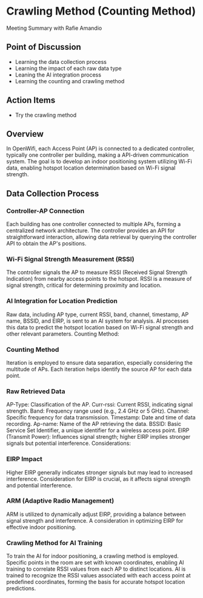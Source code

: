 # **Crawling Method (Counting Method)**
Meeting Summary with Rafie Amandio

## **Point of Discussion**
- Learning the data collection process
- Learning the impact of each raw data type
- Leaning the AI integration process
- Learning the counting and crawling method

## **Action Items**
- Try the crawling method

## **Overview**
In OpenWifi, each Access Point (AP) is connected to a dedicated controller, typically one controller per building, making a API-driven communication system. The goal is to develop an indoor positioning system utilizing Wi-Fi data, enabling hotspot location determination based on Wi-Fi signal strength.

## **Data Collection Process**

### **Controller-AP Connection**

Each building has one controller connected to multiple APs, forming a centralized network architecture.
The controller provides an API for straightforward interaction, allowing data retrieval by querying the controller API to obtain the AP's positions.


### **Wi-Fi Signal Strength Measurement (RSSI)**
The controller signals the AP to measure RSSI (Received Signal Strength Indication) from nearby access points to the hotspot.
RSSI is a measure of signal strength, critical for determining proximity and location.

### **AI Integration for Location Prediction**

Raw data, including AP type, current RSSI, band, channel, timestamp, AP name, BSSID, and EIRP, is sent to an AI system for analysis.
AI processes this data to predict the hotspot location based on Wi-Fi signal strength and other relevant parameters.
Counting Method:

### **Counting Method**
Iteration is employed to ensure data separation, especially considering the multitude of APs. Each iteration helps identify the source AP for each data point.


### **Raw Retrieved Data**
AP-Type: Classification of the AP.
Curr-rssi: Current RSSI, indicating signal strength.
Band: Frequency range used (e.g., 2.4 GHz or 5 GHz).
Channel: Specific frequency for data transmission.
Timestamp: Date and time of data recording.
Ap-name: Name of the AP retrieving the data.
BSSID: Basic Service Set Identifier, a unique identifier for a wireless access point.
EIRP (Transmit Power): Influences signal strength; higher EIRP implies stronger signals but potential interference.
Considerations:

### **EIRP Impact**

Higher EIRP generally indicates stronger signals but may lead to increased interference.
Consideration for EIRP is crucial, as it affects signal strength and potential interference.

### **ARM (Adaptive Radio Management)**

ARM is utilized to dynamically adjust EIRP, providing a balance between signal strength and interference.
A consideration in optimizing EIRP for effective indoor positioning.

### **Crawling Method for AI Training**
To train the AI for indoor positioning, a crawling method is employed.
Specific points in the room are set with known coordinates, enabling AI training to correlate RSSI values from each AP to distinct locations.
AI is trained to recognize the RSSI values associated with each access point at predefined coordinates, forming the basis for accurate hotspot location predictions.